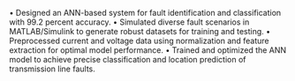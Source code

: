 • Designed an ANN-based system for fault identification and classification with 99.2 percent accuracy.
• Simulated diverse fault scenarios in MATLAB/Simulink to generate robust datasets for training and testing.
• Preprocessed current and voltage data using normalization and feature extraction for optimal model performance.
• Trained and optimized the ANN model to achieve precise classification and location prediction of transmission line faults.
